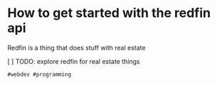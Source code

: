 # How to get started with the redfin api

Redfin is a thing that does stuff with real estate

[ ] TODO: explore redfin for real estate things

    #webdev #programming
